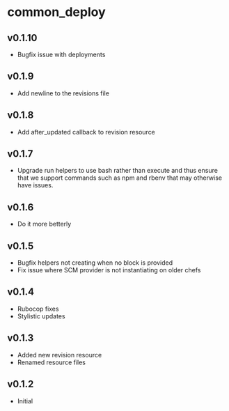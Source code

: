common_deploy
============

v0.1.10
-------
* Bugfix issue with deployments

v0.1.9
------
* Add newline to the revisions file

v0.1.8
------
* Add after\_updated callback to revision resource

v0.1.7
------
* Upgrade run helpers to use bash rather than execute and thus ensure that we support commands such as npm and rbenv that may otherwise have issues.

v0.1.6
------
* Do it more betterly

v0.1.5
------
* Bugfix helpers not creating when no block is provided
* Fix issue where SCM provider is not instantiating on older chefs

v0.1.4
------
* Rubocop fixes
* Stylistic updates

v0.1.3
------
* Added new revision resource
* Renamed resource files

v0.1.2
------
* Initial

